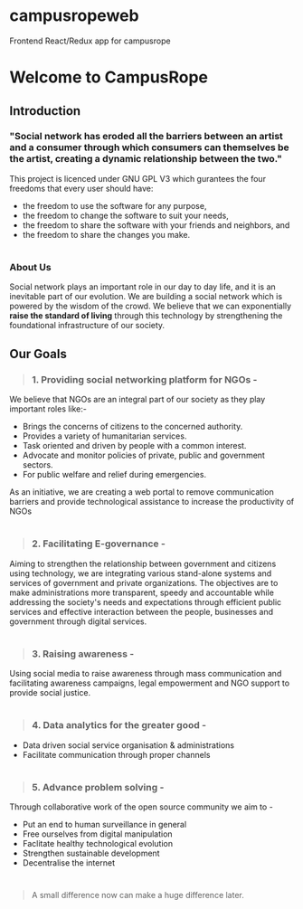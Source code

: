 # campusropeweb
Frontend React/Redux app for campusrope
# Welcome to CampusRope

## Introduction

### "Social network has eroded all the barriers between an artist and a consumer through which consumers can themselves be the artist, creating a dynamic relationship between the two."

This project is licenced under GNU GPL V3 which gurantees the four freedoms that every user should have:
-   the freedom to use the software for any purpose,
-   the freedom to change the software to suit your needs,
-   the freedom to share the software with your friends and neighbors, and
-   the freedom to share the changes you make.

# 
### About Us
Social network plays an important role in our day to day life, 
and it is an inevitable part of our evolution.
We are building a social network which is powered by the wisdom of the crowd.
We believe that we can exponentially **raise the standard of living** through this technology by strengthening the foundational infrastructure of our society.

## Our Goals

> ### 1. Providing social networking platform for NGOs - 

We believe that NGOs are an integral part of our society as they play important roles like:-

 - Brings the concerns of citizens to the concerned authority.
 - Provides a variety of humanitarian services.
 - Task oriented and driven by people with a common interest.
 - Advocate and monitor policies of private, public and government
 sectors.
 - For public welfare and relief during emergencies.

As an initiative, we are creating a web portal to remove communication barriers and provide technological assistance to increase the productivity of NGOs 

#
>### 2.	Facilitating E-governance - 

Aiming to strengthen the relationship between government and citizens using technology, we are integrating various stand-alone systems and services of government and private organizations. The objectives are to make administrations more transparent, speedy and accountable while addressing the society's needs and expectations through efficient public services and effective interaction between the people, businesses and government through digital services.

#
>### 3.	Raising awareness  -
Using social media to raise awareness through mass communication and facilitating awareness campaigns, legal empowerment and NGO support to provide social justice.  

#
>### 4.	Data analytics for the greater good -
 - Data driven social service organisation & administrations
 - Facilitate communication through proper channels

#
>### 5.	Advance problem solving -
Through collaborative work of the open source community we aim to -

 - Put an end to human surveillance in general
 - Free ourselves from digital manipulation
 - Faclitate healthy technological evolution
 - Strengthen sustainable development
 - Decentralise the internet

#
>A small difference now can make a huge difference later.
